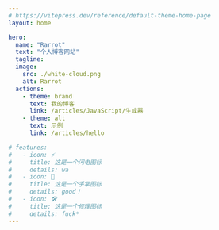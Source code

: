 ```yaml
---
# https://vitepress.dev/reference/default-theme-home-page
layout: home

hero:
  name: "Rarrot"
  text: "个人博客网站"
  tagline: 
  image:
    src: ./white-cloud.png
    alt: Rarrot
  actions:
    - theme: brand
      text: 我的博客
      link: /articles/JavaScript/生成器
    - theme: alt
      text: 示例
      link: /articles/hello

# features:
#   - icon: ⚡️
#     title: 这是一个闪电图标
#     details: wa
#   - icon: 🖖
#     title: 这是一个手掌图标
#     details: good！
#   - icon: 🛠️
#     title: 这是一个修理图标
#     details: fuck*
---
```


<script setup>
import home from './.vitepress/theme/components/home.vue'

</script>

<home />



